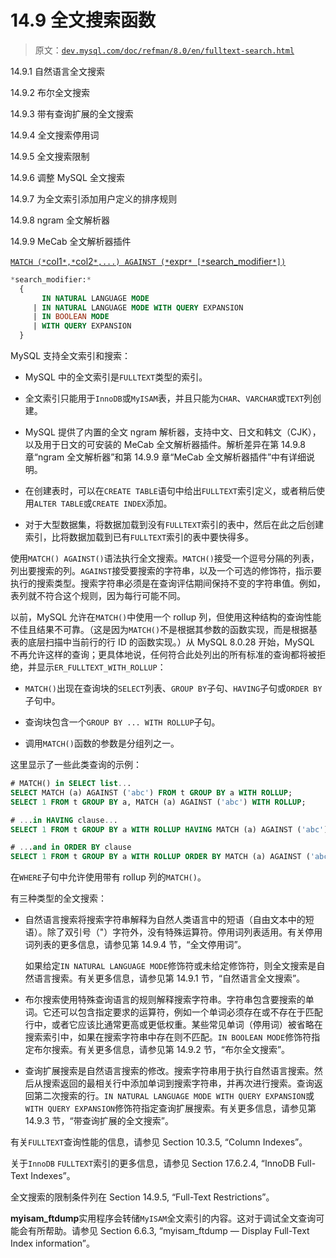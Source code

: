 # 14.9 全文搜索函数

> 原文：[`dev.mysql.com/doc/refman/8.0/en/fulltext-search.html`](https://dev.mysql.com/doc/refman/8.0/en/fulltext-search.html)

14.9.1 自然语言全文搜索

14.9.2 布尔全文搜索

14.9.3 带有查询扩展的全文搜索

14.9.4 全文搜索停用词

14.9.5 全文搜索限制

14.9.6 调整 MySQL 全文搜索

14.9.7 为全文索引添加用户定义的排序规则

14.9.8 ngram 全文解析器

14.9.9 MeCab 全文解析器插件

[`MATCH (*`col1`*,*`col2`*,...) AGAINST (*`expr`* [*`search_modifier`*])`](fulltext-search.html#function_match)

```sql
*search_modifier:*
  {
       IN NATURAL LANGUAGE MODE
     | IN NATURAL LANGUAGE MODE WITH QUERY EXPANSION
     | IN BOOLEAN MODE
     | WITH QUERY EXPANSION
  }
```

MySQL 支持全文索引和搜索：

+   MySQL 中的全文索引是`FULLTEXT`类型的索引。

+   全文索引只能用于`InnoDB`或`MyISAM`表，并且只能为`CHAR`、`VARCHAR`或`TEXT`列创建。

+   MySQL 提供了内置的全文 ngram 解析器，支持中文、日文和韩文（CJK），以及用于日文的可安装的 MeCab 全文解析器插件。解析差异在第 14.9.8 章“ngram 全文解析器”和第 14.9.9 章“MeCab 全文解析器插件”中有详细说明。

+   在创建表时，可以在`CREATE TABLE`语句中给出`FULLTEXT`索引定义，或者稍后使用`ALTER TABLE`或`CREATE INDEX`添加。

+   对于大型数据集，将数据加载到没有`FULLTEXT`索引的表中，然后在此之后创建索引，比将数据加载到已有`FULLTEXT`索引的表中要快得多。

使用`MATCH() AGAINST()`语法执行全文搜索。`MATCH()`接受一个逗号分隔的列表，列出要搜索的列。`AGAINST`接受要搜索的字符串，以及一个可选的修饰符，指示要执行的搜索类型。搜索字符串必须是在查询评估期间保持不变的字符串值。例如，表列就不符合这个规则，因为每行可能不同。

以前，MySQL 允许在`MATCH()`中使用一个 rollup 列，但使用这种结构的查询性能不佳且结果不可靠。（这是因为`MATCH()`不是根据其参数的函数实现，而是根据基表的底层扫描中当前行的行 ID 的函数实现。）从 MySQL 8.0.28 开始，MySQL 不再允许这样的查询；更具体地说，任何符合此处列出的所有标准的查询都将被拒绝，并显示`ER_FULLTEXT_WITH_ROLLUP`：

+   `MATCH()`出现在查询块的`SELECT`列表、`GROUP BY`子句、`HAVING`子句或`ORDER BY`子句中。

+   查询块包含一个`GROUP BY ... WITH ROLLUP`子句。

+   调用`MATCH()`函数的参数是分组列之一。

这里显示了一些此类查询的示例：

```sql
# MATCH() in SELECT list...
SELECT MATCH (a) AGAINST ('abc') FROM t GROUP BY a WITH ROLLUP;
SELECT 1 FROM t GROUP BY a, MATCH (a) AGAINST ('abc') WITH ROLLUP;

# ...in HAVING clause...
SELECT 1 FROM t GROUP BY a WITH ROLLUP HAVING MATCH (a) AGAINST ('abc');

# ...and in ORDER BY clause
SELECT 1 FROM t GROUP BY a WITH ROLLUP ORDER BY MATCH (a) AGAINST ('abc');
```

在`WHERE`子句中允许使用带有 rollup 列的`MATCH()`。

有三种类型的全文搜索：

+   自然语言搜索将搜索字符串解释为自然人类语言中的短语（自由文本中的短语）。除了双引号（"）字符外，没有特殊运算符。停用词列表适用。有关停用词列表的更多信息，请参见第 14.9.4 节，“全文停用词”。

    如果给定`IN NATURAL LANGUAGE MODE`修饰符或未给定修饰符，则全文搜索是自然语言搜索。有关更多信息，请参见第 14.9.1 节，“自然语言全文搜索”。

+   布尔搜索使用特殊查询语言的规则解释搜索字符串。字符串包含要搜索的单词。它还可以包含指定要求的运算符，例如一个单词必须存在或不存在于匹配行中，或者它应该比通常更高或更低权重。某些常见单词（停用词）被省略在搜索索引中，如果在搜索字符串中存在则不匹配。`IN BOOLEAN MODE`修饰符指定布尔搜索。有关更多信息，请参见第 14.9.2 节，“布尔全文搜索”。

+   查询扩展搜索是自然语言搜索的修改。搜索字符串用于执行自然语言搜索。然后从搜索返回的最相关行中添加单词到搜索字符串，并再次进行搜索。查询返回第二次搜索的行。`IN NATURAL LANGUAGE MODE WITH QUERY EXPANSION`或`WITH QUERY EXPANSION`修饰符指定查询扩展搜索。有关更多信息，请参见第 14.9.3 节，“带查询扩展的全文搜索”。

有关`FULLTEXT`查询性能的信息，请参见 Section 10.3.5, “Column Indexes”。

关于`InnoDB` `FULLTEXT`索引的更多信息，请参见 Section 17.6.2.4, “InnoDB Full-Text Indexes”。

全文搜索的限制条件列在 Section 14.9.5, “Full-Text Restrictions”。

**myisam_ftdump**实用程序会转储`MyISAM`全文索引的内容。这对于调试全文查询可能会有所帮助。请参见 Section 6.6.3, “myisam_ftdump — Display Full-Text Index information”。
